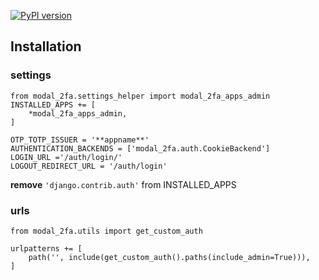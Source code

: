 [![PyPI version](https://badge.fury.io/py/django-modal-2fa.svg)](https://badge.fury.io/py/django-modal-2fa)

## Installation

### settings

    from modal_2fa.settings_helper import modal_2fa_apps_admin
    INSTALLED_APPS += [
        *modal_2fa_apps_admin,
    ]
    
    OTP_TOTP_ISSUER = '**appname**'
    AUTHENTICATION_BACKENDS = ['modal_2fa.auth.CookieBackend']        
    LOGIN_URL ='/auth/login/'
    LOGOUT_REDIRECT_URL = '/auth/login'



**remove** 
    ``'django.contrib.auth'``
from INSTALLED_APPS

### urls

    from modal_2fa.utils import get_custom_auth
    
    urlpatterns += [
        path('', include(get_custom_auth().paths(include_admin=True))),    
    ]

